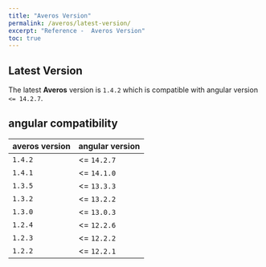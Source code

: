 ```yaml
---
title: "Averos Version"
permalink: /averos/latest-version/
excerpt: "Reference -  Averos Version"
toc: true
---
```


## **Latest Version**


The latest **Averos** version is `1.4.2` which is compatible with angular version  `<= 14.2.7`.


## **angular compatibility**

| **averos version** | **angular version** |
| ------ | ------ |
| `1.4.2` | <= `14.2.7` |
| `1.4.1` | <= `14.1.0` |
| `1.3.5` | <= `13.3.3` |
| `1.3.2` | <= `13.2.2` |
| `1.3.0` | <= `13.0.3` |
| `1.2.4` | <= `12.2.6` | 
| `1.2.3` | <= `12.2.2` |
| `1.2.2` | <= `12.2.1` |
